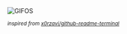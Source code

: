 <div align="justify">
<picture>
    <source media="(prefers-color-scheme: dark)" srcset="https://i.ibb.co/FK6Gp6v/output-gif.gif">
    <source media="(prefers-color-scheme: light)" srcset="https://i.ibb.co/FK6Gp6v/output-gif.gif">
    <img alt="GIFOS" src="https://i.ibb.co/FK6Gp6v/output-gif.gif">
</picture>

<sub><i>inspired from [x0rzavi/github-readme-terminal](https://github.com/x0rzavi/github-readme-terminal)</i></sub>

</div>

<!-- Image deletion URL: https://ibb.co/2yqXJq2/806f9182b0a5f23248aade55b95b2460 -->